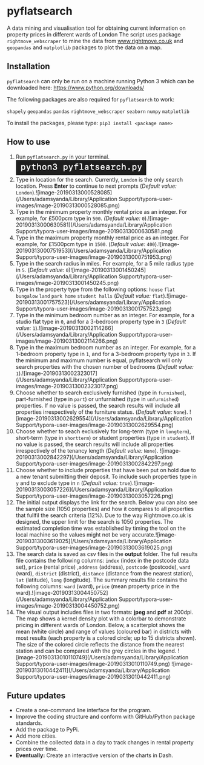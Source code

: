 # pyflatsearch
A data mining and visualisation tool for obtaining current information on property prices in different wards of London
The script uses package <code>rightmove_webscraper</code> to mine the data from www.rightmove.co.uk and <code>geopandas</code> and <code>matplotlib</code> packages to plot the data on a map.

## Installation

`pyflatsearch` can only be run on a machine running Python 3 which can be downloaded here: https://www.python.org/downloads/

The following packages are also required for  `pyflatsearch` to work:

`shapely` `geopandas` `pandas` `rightmove_webscraper` `seaborn` `numpy` `matplotlib`

To install the packages, please type: `pip3 install <package name>` 

## How to use
1.  Run <code>pyflatsearch.py</code> in your terminal.
    ![image-20190313000242524](/data/img/image-20190313000242524.png)
2.  Type in location for the search. Currently, `London` is the only search location. Press **Enter** to continue to next prompts (*Default value:* `London`).![image-20190313000528085](/Users/adamsyanda/Library/Application Support/typora-user-images/image-20190313000528085.png)
3.  Type in the minimum property monthly rental price as an integer. For example, for £500pcm type in `500`. *(Default value:* `0`).![image-20190313000630581](/Users/adamsyanda/Library/Application Support/typora-user-images/image-20190313000630581.png)
4.  Type in the maximum property monthly rental price as an integer. For example, for £1500pcm type in `1500`. (*Default value:* `400`).![image-20190313000751953](/Users/adamsyanda/Library/Application Support/typora-user-images/image-20190313000751953.png)
5.  Type in the search radius in miles. For example, for a 5 mile radius type in `5`. (*Default value:* `0`)![image-20190313001450245](/Users/adamsyanda/Library/Application Support/typora-user-images/image-20190313001450245.png)
6.  Type in the property type from the following options: `house` `flat` `bungalow` `land` `park home` `student halls` (*Default value:* `flat`).![image-20190313001757523](/Users/adamsyanda/Library/Application Support/typora-user-images/image-20190313001757523.png)
7.  Type in the minimum bedroom number as an integer. For example, for a studio flat type in `0`, and for a 3-bedroom property type in `3` (*Default value:* `1`).![image-20190313002114266](/Users/adamsyanda/Library/Application Support/typora-user-images/image-20190313002114266.png)
8.  Type in the maximum bedroom number as an integer. For example, for a 1-bedroom property type in `1`, and for a 3-bedroom property type in `3`. If the minimum and maximum number is equal, pyflatsearch will only search properties with the chosen number of bedrooms (*Default value:* `1`).![image-20190313002323017](/Users/adamsyanda/Library/Application Support/typora-user-images/image-20190313002323017.png)
9.  Choose whether to search exclusively furnished (type in `furnished`), part-furnished (type in `part`) or unfurnished (type in `unfurnished`) properties. If no value is passed, the search results will include all properties irrespectively of the furniture status. (*Default value:* `None`). ![image-20190313002629554](/Users/adamsyanda/Library/Application Support/typora-user-images/image-20190313002629554.png)
10.  Choose whether to seach exclusively for long-term (type in `longterm`), short-term (type in `shortterm`) or student properties (type in `student`). If no value is passed, the search results will include all properties irrespectively of the tenancy length (*Default value:* `None`).  ![image-20190313002842297](/Users/adamsyanda/Library/Application Support/typora-user-images/image-20190313002842297.png)
11.  Choose whether to include properties that have been put on hold due to a new tenant submitting their deposit. To include such properties type in `y` and to exclude type in `n` (*Default value:* `true`).![image-20190313003057226](/Users/adamsyanda/Library/Application Support/typora-user-images/image-20190313003057226.png)
12.  The initial output displays the link for the search. Below you can also see the sample size (1050 properties) and how it compares to all properties that fullfil the search criteria (12%). Due to the way Rightmove.co.uk is designed, the upper limit for the search is 1050 properties. The estimated completion time was established by timing the tool on the local machine so the values might not be very accurate.![image-20190313003619025](/Users/adamsyanda/Library/Application Support/typora-user-images/image-20190313003619025.png)
13.  The search data is saved as csv files in the **output** folder. The full results file contains the following columns: `index` (index in the postcode data set), `price` (rental price) ,`address` (address), `postcode` (postcode), `ward` (ward), `district` (district), `distance` (distance from the nearest station), `lat` (latitude), `long` (longitude). The summary results file contains the following columns: `ward` (ward), `price` (mean property price in the ward).![image-20190313004450752](/Users/adamsyanda/Library/Application Support/typora-user-images/image-20190313004450752.png)
14.  The visual output includes files in two formats: **jpeg** and **pdf** at 200dpi. The map shows a kernel density plot with a colorbar to demonstrate pricing in different wards of London. Below, a scatterplot shows the mean (white circle) and range of values (coloured bar) in districts with most results (each property is a colored circle; up to 15 districts shown). The size of the colored circle reflects the distance from the nearest station and can be compared with the grey circles in the legend.
     ![image-20190313010110749](/Users/adamsyanda/Library/Application Support/typora-user-images/image-20190313010110749.png)
     ![image-20190313010442411](/Users/adamsyanda/Library/Application Support/typora-user-images/image-20190313010442411.png)

## Future updates

- Create a one-command line interface for the program.
- Improve the coding structure and conform with GitHub/Python package standards.
- Add the package to PyPi.
- Add more cities.
- Combine the collected data in a day to track changes in rental property prices over time.
- **Eventually:** Create an interactive version of the charts in Dash.